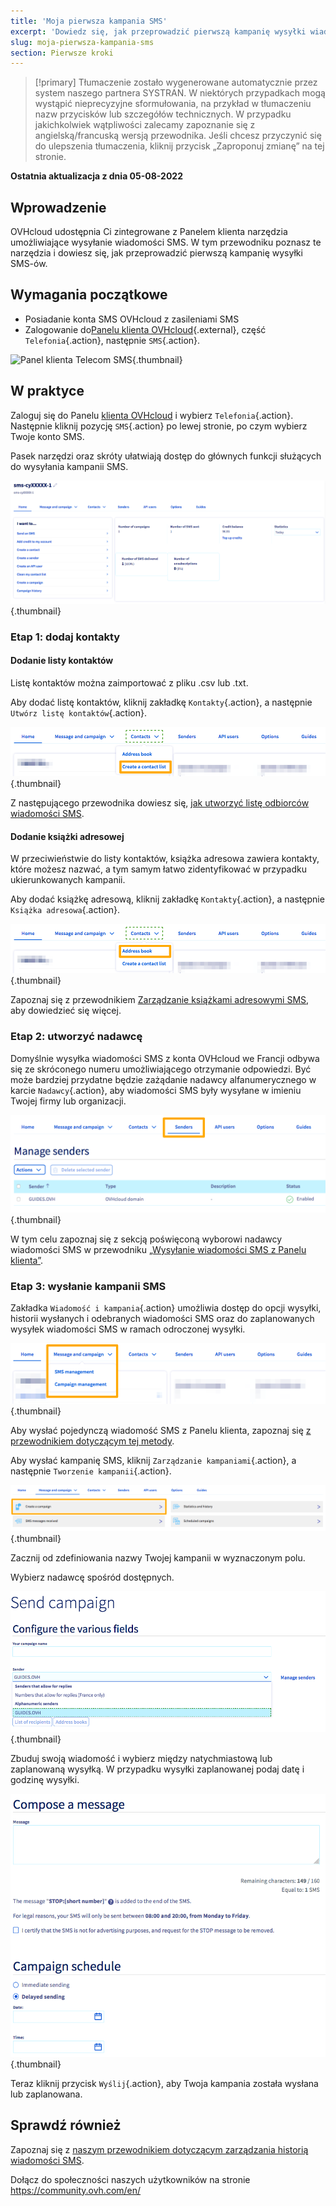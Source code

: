 ```yaml
---
title: 'Moja pierwsza kampania SMS'
excerpt: 'Dowiedz się, jak przeprowadzić pierwszą kampanię wysyłki wiadomości SMS'
slug: moja-pierwsza-kampania-sms
section: Pierwsze kroki
---
```


> [!primary]
> Tłumaczenie zostało wygenerowane automatycznie przez system naszego partnera SYSTRAN. W niektórych przypadkach mogą wystąpić nieprecyzyjne sformułowania, na przykład w tłumaczeniu nazw przycisków lub szczegółów technicznych. W przypadku jakichkolwiek wątpliwości zalecamy zapoznanie się z angielską/francuską wersją przewodnika. Jeśli chcesz przyczynić się do ulepszenia tłumaczenia, kliknij przycisk „Zaproponuj zmianę” na tej stronie.
> 

**Ostatnia aktualizacja z dnia 05-08-2022**

## Wprowadzenie

OVHcloud udostępnia Ci zintegrowane z Panelem klienta narzędzia umożliwiające wysyłanie wiadomości SMS. W tym przewodniku poznasz te narzędzia i dowiesz się, jak przeprowadzić pierwszą kampanię wysyłki SMS-ów.

## Wymagania początkowe

- Posiadanie konta SMS OVHcloud z zasileniami SMS
- Zalogowanie do[Panelu klienta OVHcloud](https://www.ovh.com/auth/?action=gotomanager&from=https://www.ovh.pl/&ovhSubsidiary=pl){.external}, część `Telefonia`{.action}, następnie `SMS`{.action}.

![Panel klienta Telecom SMS](https://raw.githubusercontent.com/ovh/docs/master/templates/control-panel/product-selection/telecom/tpl-telecom-03-en-sms.png){.thumbnail}

## W praktyce

Zaloguj się do Panelu [klienta OVHcloud](https://www.ovh.com/auth/?action=gotomanager&from=https://www.ovh.pl/&ovhSubsidiary=pl) i wybierz `Telefonia`{.action}. Następnie kliknij pozycję `SMS`{.action} po lewej stronie, po czym wybierz Twoje konto SMS.

Pasek narzędzi oraz skróty ułatwiają dostęp do głównych funkcji służących do wysyłania kampanii SMS.

![firstsms](images/firstsms01.png){.thumbnail}

### Etap 1: dodaj kontakty

#### Dodanie listy kontaktów

Listę kontaktów można zaimportować z pliku .csv lub .txt.

Aby dodać listę kontaktów, kliknij zakładkę `Kontakty`{.action}, a następnie `Utwórz listę kontaktów`{.action}. 

![firstsms](images/firstsms03.png){.thumbnail}

Z następującego przewodnika dowiesz się, [jak utworzyć listę odbiorców wiadomości SMS](../lista-odbiorcow-sms/).

#### Dodanie książki adresowej

W przeciwieństwie do listy kontaktów, książka adresowa zawiera kontakty, które możesz nazwać, a tym samym łatwo zidentyfikować w przypadku ukierunkowanych kampanii.

Aby dodać książkę adresową, kliknij zakładkę `Kontakty`{.action}, a następnie `Książka adresowa`{.action}.

![firstsms](images/firstsms04.png){.thumbnail}

Zapoznaj się z przewodnikiem [Zarządzanie książkami adresowymi SMS](../zarzadzanie-ksiazkami-adresowymi-sms/), aby dowiedzieć się więcej.

### Etap 2: utworzyć nadawcę

Domyślnie wysyłka wiadomości SMS z konta OVHcloud we Francji odbywa się ze skróconego numeru umożliwiającego otrzymanie odpowiedzi. Być może bardziej przydatne będzie zażądanie nadawcy alfanumerycznego w karcie `Nadawcy`{.action}, aby wiadomości SMS były wysyłane w imieniu Twojej firmy lub organizacji.

![firstsms](images/firstsms05.png){.thumbnail}

W tym celu zapoznaj się z sekcją poświęconą wyborowi nadawcy wiadomości SMS w przewodniku [„Wysyłanie wiadomości SMS z Panelu klienta”](../wysylanie-wiadomosci-sms-z-panelu-klienta/#etap-3-wybor-nadawcy-wiadomosci-sms_1).

### Etap 3: wysłanie kampanii SMS

Zakładka `Wiadomość i kampania`{.action} umożliwia dostęp do opcji wysyłki, historii wysłanych i odebranych wiadomości SMS oraz do zaplanowanych wysyłek wiadomości SMS w ramach odroczonej wysyłki.

![firstsms](images/firstsms02.png){.thumbnail}

Aby wysłać pojedynczą wiadomość SMS z Panelu klienta, zapoznaj się [z przewodnikiem dotyczącym tej metody](../wysylanie-wiadomosci-sms-z-panelu-klienta/).

Aby wysłać kampanię SMS, kliknij `Zarządzanie kampaniami`{.action}, a następnie `Tworzenie kampanii`{.action}.

![firstsms](images/firstsms06.png){.thumbnail}

Zacznij od zdefiniowania nazwy Twojej kampanii w wyznaczonym polu.

Wybierz nadawcę spośród dostępnych.

![firstsms](images/firstsms07.png){.thumbnail}

Zbuduj swoją wiadomość i wybierz między natychmiastową lub zaplanowaną wysyłką. W przypadku wysyłki zaplanowanej podaj datę i godzinę wysyłki.

![firstsms](images/firstsms08.png){.thumbnail}

Teraz kliknij przycisk `Wyślij`{.action}, aby Twoja kampania została wysłana lub zaplanowana.

## Sprawdź również

Zapoznaj się z [naszym przewodnikiem dotyczącym zarządzania historią wiadomości SMS](../zarzadzanie-historia-wiadomosci-sms/).

Dołącz do społeczności naszych użytkowników na stronie <https://community.ovh.com/en/>

